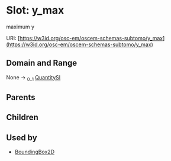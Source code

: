 
# Slot: y_max

maximum y

URI: [https://w3id.org/osc-em/oscem-schemas-subtomo/y_max](https://w3id.org/osc-em/oscem-schemas-subtomo/y_max)


## Domain and Range

None &#8594;  <sub>0..1</sub> [QuantitySI](QuantitySI.md)

## Parents


## Children


## Used by

 * [BoundingBox2D](BoundingBox2D.md)
